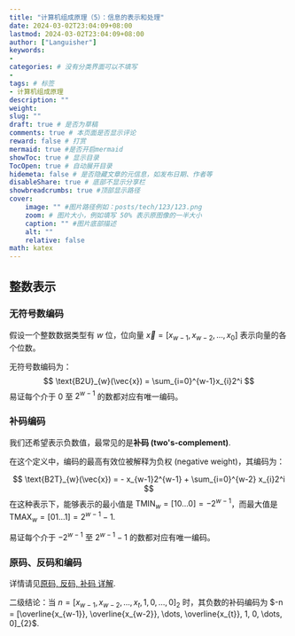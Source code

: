 ```yaml
---
title: "计算机组成原理（5）：信息的表示和处理"
date: 2024-03-02T23:04:09+08:00
lastmod: 2024-03-02T23:04:09+08:00
author: ["Languisher"]
keywords: 
- 
categories: # 没有分类界面可以不填写
- 
tags: # 标签
- 计算机组成原理
description: ""
weight:
slug: ""
draft: true # 是否为草稿
comments: true # 本页面是否显示评论
reward: false # 打赏
mermaid: true #是否开启mermaid
showToc: true # 显示目录
TocOpen: true # 自动展开目录
hidemeta: false # 是否隐藏文章的元信息，如发布日期、作者等
disableShare: true # 底部不显示分享栏
showbreadcrumbs: true #顶部显示路径
cover:
    image: "" #图片路径例如：posts/tech/123/123.png
    zoom: # 图片大小，例如填写 50% 表示原图像的一半大小
    caption: "" #图片底部描述
    alt: ""
    relative: false
math: katex
---
```




## 整数表示

### 无符号数编码

假设一个整数数据类型有 $w$ 位，位向量 $\vec{x} = [x_{w-1}, x_{w-2}, \dots, x_{0}]$ 表示向量的各个位数。

无符号数编码为：
$$
\text{B2U}_{w}(\vec{x}) = \sum_{i=0}^{w-1}x_{i}2^i
$$
易证每个介于 $0$ 至 $2^{w-1}$ 的数都对应有唯一编码。

### 补码编码

我们还希望表示负数值，最常见的是**补码 (two's-complement)**.

在这个定义中，编码的最高有效位被解释为负权 (negative weight)，其编码为：

$$
\text{B2T}_{w}(\vec{x}) = - x_{w-1}2^{w-1} + \sum_{i=0}^{w-2} x_{i}2^i
$$
在这种表示下，能够表示的最小值是 $\text{TMIN}_{w}=[10\dots 0]= -2^{w-1}$，而最大值是 $\text{TMAX}_{w} = [01\dots1] = 2^{w-1}-1$.

易证每个介于 $-2^{w-1}$ 至 $2^{w-1}-1$ 的数都对应有唯一编码。

### 原码、反码和编码

详情请见[原码, 反码, 补码 详解](https://www.cnblogs.com/zhangziqiu/archive/2011/03/30/ComputerCode.html).

二级结论：当 $n = [x_{w-1}, x_{w-2}, \dots, x_{t}, 1, 0, \dots, 0]_{2}$ 时，其负数的补码编码为 $-n = [\overline{x_{w-1}}, \overline{x_{w-2}}, \dots, \overline{x_{t}}, 1, 0, \dots, 0]_{2}$.



